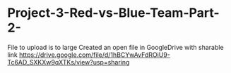 # Project-3-Red-vs-Blue-Team-Part-2-

File to upload is to large
Created an open file in GoogleDrive with sharable link
https://drive.google.com/file/d/1hBCYwAvFdROiU9-Tc6AD_SXKXw9qXTKs/view?usp=sharing
